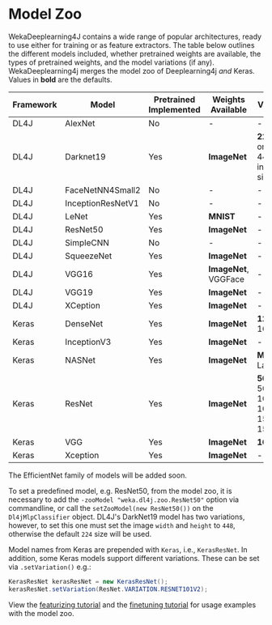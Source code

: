 # Model Zoo

WekaDeeplearning4J contains a wide range of popular architectures, ready to use either for training or as feature extractors.
The table below outlines the different models included, whether pretrained weights are available, the types of pretrained weights,
and the model variations (if any). WekaDeeplearning4j merges the model zoo of Deeplearning4j *and* Keras.
Values in **bold** are the defaults.

| Framework | Model             | Pretrained Implemented | Weights Available         | Varieties                                |
|-----------|-------------------|------------------------|---------------------------|------------------------------------------|
| DL4J      | AlexNet           | No                     | -                         | -                                 |
| DL4J      | Darknet19         | Yes                    | **ImageNet**                  | **224x224** or 448x448 input size      |
| DL4J      | FaceNetNN4Small2  | No                     | -                         | -                                 |
| DL4J      | InceptionResNetV1 | No                     | -                         | -                                 |
| DL4J      | LeNet             | Yes                    | **MNIST**                     | -                                 |
| DL4J      | ResNet50          | Yes                    | **ImageNet**                  | -                                 |
| DL4J      | SimpleCNN         | No                     | -                         | -                                 |
| DL4J      | SqueezeNet        | Yes                    | **ImageNet**                  | -                                 |
| DL4J      | VGG16             | Yes                    | **ImageNet**, VGGFace         | -                                 |
| DL4J      | VGG19             | Yes                    | **ImageNet**                  | -                                 |
| DL4J      | XCeption          | Yes                    | **ImageNet**                  | -                                 |
| Keras     | DenseNet          | Yes                    | **ImageNet**                  | **121**, 169, 201                            |
| Keras     | InceptionV3       | Yes                    | **ImageNet**                  | -                                 |
| Keras     | NASNet            | Yes                    | **ImageNet**                  | **Mobile**, Large                            |
| Keras     | ResNet            | Yes                    | **ImageNet**                  | **50**, 50V2, 101, 101V2, 152, 152V2         |
| Keras     | VGG               | Yes                    | **ImageNet**                  | **16**, 19                                   |
| Keras     | Xception          | Yes                    | **ImageNet**                  | -                                 |

The EfficientNet family of models will be added soon.

To set a predefined model, e.g. ResNet50, from the model zoo, it is necessary to add the `-zooModel "weka.dl4j.zoo.ResNet50"` option via commandline, or call the `setZooModel(new ResNet50())` on the `Dl4jMlpClassifier` object.
DL4J's DarkNet19 model has two variations, however, to set this one must set the image `width` and `height` to `448`, otherwise the default `224` size will be used.

Model names from Keras are prepended with `Keras`, i.e., `KerasResNet`.
In addition, some Keras models support different variations. These can be set via `.setVariation()` e.g.:

```java
KerasResNet kerasResNet = new KerasResNet();
kerasResNet.setVariation(ResNet.VARIATION.RESNET101V2);
```

View the [featurizing tutorial](../examples/featurize-mnist.md) and the [finetuning tutorial](../examples/featurize-mnist.md)
for usage examples with the model zoo.

